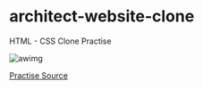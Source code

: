# architect-website-clone

HTML - CSS Clone Practise

![awimg](architect.png)

[Practise Source](https://www.w3schools.com/w3css/tryw3css_templates_architect.htm)
